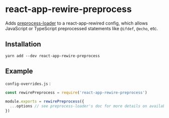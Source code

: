 # react-app-rewire-preprocess

Adds [preprocess-loader](https://github.com/dearrrfish/preprocess-loader) to a react-app-rewired config, which allows JavaScript or TypeScript preprocessed statements like `@ifdef`, `@echo`, etc.

## Installation

```
yarn add --dev react-app-rewire-preprocess
```

## Example

`config-overrides.js` :

```javascript
const rewirePreprocess = require('react-app-rewire-preprocess')

module.exports = rewirePreprocess({
  ...options // see preprocess-loader's doc for more details on available options
})
```
